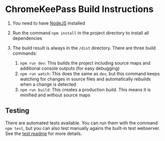 # ChromeKeePass Build Instructions

1. You need to have [NodeJS](https://nodejs.org) installed

2. Run the command `npm install` in the project directory to install all dependencies

3. The build result is always in the `/dist` directory. There are three build commands:

    1. `npm run dev`: This builds the project including source maps and additional console outputs (for easy debugging)
    2. `npm run watch`: This does the same as `dev`, but this command keeps watching for changes in source files and automatically rebuilds when a change is detected
    3. `npm run build`: This creates a production build. This means it is minified and without source maps

## Testing

There are automated tests available. You can run them with the command `npm test`, but you can also test manually agains the built-in test webserver. See the [test readme](../../test/readme.md) for more details.
